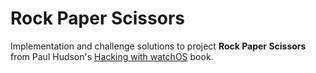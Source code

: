 #  Rock Paper Scissors

Implementation and challenge solutions to project **Rock Paper Scissors** from Paul Hudson's [Hacking with watchOS][hacking-with-watchos] book.

[hacking-with-watchos]: https://www.hackingwithswift.com/store/hacking-with-watchos
